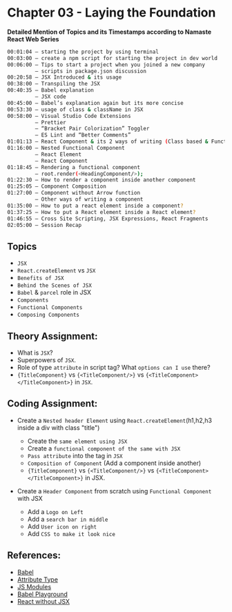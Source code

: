 
# Chapter 03 - Laying the Foundation

**Detailed Mention of Topics and its Timestamps according to Namaste React Web Series**

```sh
00:01:04 – starting the project by using terminal
00:03:00 – create a npm script for starting the project in dev world
00:06:00 – Tips to start a project when you joined a new company 
         – scripts in package.json discussion
00:20:58 – JSX Introduced & its usage
00:38:00 – Transpiling the JSX
00:40:35 – Babel explanation
         – JSX code
00:45:00 – Babel’s explanation again but its more concise
00:53:30 – usage of class & className in JSX
00:58:00 – Visual Studio Code Extensions
         – Prettier
         – “Bracket Pair Colorization” Toggler
         – ES Lint and “Better Comments”
01:01:13 – React Component & its 2 ways of writing (Class based & Functional)
01:16:00 – Nested Functional Component
         – React Element
         – React Component
01:18:45 – Rendering a functional component 
         – root.render(<HeadingComponent/>);
01:22:30 – How to render a component inside another component
01:25:05 – Component Composition 
01:27:00 – Component without Arrow function
         – Other ways of writing a component
01:35:00 – How to put a react element inside a component?
01:37:25 – How to put a React element inside a React element?
01:46:55 – Cross Site Scripting, JSX Expressions, React Fragments
02:05:00 – Session Recap 
```

## Topics
- `JSX`
- `React.createElement` vs `JSX`
- `Benefits of JSX`
- `Behind the Scenes of JSX`
- `Babel` & `parcel` role in JSX
- `Components`
- `Functional Components`
- `Composing Components` 


## Theory Assignment:
- What is `JSX`?
- Superpowers of `JSX`.
- Role of type `attribute` in script tag? What `options can I use` there?
- `{TitleComponent}` vs `{<TitleComponent/>}` vs `{<TitleComponent></TitleComponent>}` in `JSX`.


## Coding Assignment:
- Create a `Nested header Element` using `React.createElement`(h1,h2,h3 inside a div with class "title")
    - Create the `same element using JSX`
    - Create a `functional component of the same with JSX`
    - `Pass attribute` into the tag in `JSX`
    - `Composition of Component` (Add a component inside another)
    - `{TitleComponent}` vs `{<TitleComponent/>}` vs `{<TitleComponent></TitleComponent>}` in JSX.

- Create a `Header Component` from scratch using `Functional Component` with JSX
    - Add a `Logo on Left`
    - Add a `search bar in middle`
    - Add `User icon on right`
    - Add `CSS to make it look nice`


## References:
- [Babel](https://babeljs.io/)
- [Attribute Type](https://developer.mozilla.org/en-US/docs/Web/HTML/Element/script#attr-type) 
- [JS Modules](https://developer.mozilla.org/en-US/docs/Web/JavaScript/Guide/Modules)
- [Babel Playground](https://babeljs.io/repl#)
- [React without JSX](https://reactjs.org/docs/react-without-jsx.html)
